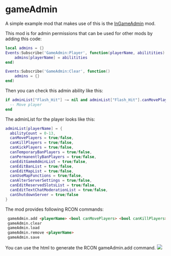 # gameAdmin

A simple example mod that makes use of this is the <a href="https://github.com/FlashHit/VU-Mods/tree/master/InGameAdmin">InGameAdmin</a> mod.

This mod is for admin permissions that can be used for other mods by adding this code:
```lua
local admins = {}
Events:Subscribe('GameAdmin:Player', function(playerName, abilitities)
	admins[playerName] = abilitities
end)

Events:Subscribe('GameAdmin:Clear', function()
	admins = {}
end)
```

Then you can check this admin ability like this:
```lua
if adminList["Flash_Hit"] ~= nil and adminList["Flash_Hit"].canMovePlayers == true then
  -- Move player
end
```

The adminList for the player looks like this:
```lua
adminList[playerName] = {
  abilityCount = 0-13,
  canMovePlayers = true/false,
  canKillPlayers = true/false,
  canKickPlayers = true/false,
  canTemporaryBanPlayers = true/false,
  canPermanentlyBanPlayers = true/false,
  canEditGameAdminList = true/false,
  canEditBanList = true/false,
  canEditMapList = true/false,
  canUseMapFunctions = true/false,
  canAlterServerSettings = true/false,
  canEditReservedSlotsList = true/false,
  canEditTextChatModerationList = true/false,
  canShutdownServer = true/false
}
```

The mod provides following RCON commands:

```html
 gameAdmin.add <playerName> <bool canMovePlayers> <bool canKillPlayers> <bool canKickPlayers> <bool canTemporaryBanPlayers> <bool canPermanentlyBanPlayers> <bool canEditGameAdminList> <bool canEditBanList> <bool canEditMapList> <bool canUseMapFunctions> <bool canAlterServerSettings> <bool canEditReservedSlotsList> <bool canEditTextChatModerationList> <bool canShutdownServer>
 gameAdmin.clear
 gameAdmin.load
 gameAdmin.remove <playerName>
 gameAdmin.save
```

You can use the html to generate the RCON gameAdmin.add command.
<img src="https://image.prntscr.com/image/tbYyfnI3QJeI2s_fQAdq9A.jpeg"/>

